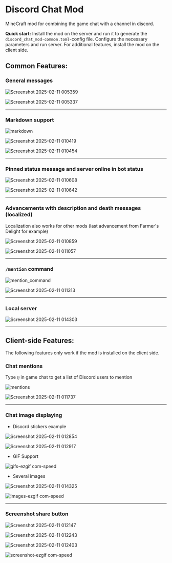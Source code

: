 # Discord Chat Mod

MineCraft mod for combining the game chat with a channel in discord.

**Quick start:** Install the mod on the server and run it to generate the `discord_chat_mod-common.toml`-config file. 
Configure the necessary parameters and run server. For additional features, install the mod on the client side.

## Common Features:

### General messages

![Screenshot 2025-02-11 005359](https://github.com/user-attachments/assets/41d2ef05-8eac-4af2-9e8e-dce7f94f9d67)

![Screenshot 2025-02-11 005337](https://github.com/user-attachments/assets/dc89d6c8-d9ba-4dee-9d92-afe14214b6f6)

---

### Markdown support

![markdown](https://github.com/user-attachments/assets/b6e998e6-90b7-45f6-ae5f-23a4118b8b6e)

![Screenshot 2025-02-11 010419](https://github.com/user-attachments/assets/2738597c-b020-45ab-9cc8-dc0b562b96a5)

![Screenshot 2025-02-11 010454](https://github.com/user-attachments/assets/70f6ed86-8aab-4bff-825a-1340b77a15f4)

---

### Pinned status message and server online in bot status

![Screenshot 2025-02-11 010608](https://github.com/user-attachments/assets/c21362b5-fa33-40dc-86ef-32b274698e0a)

![Screenshot 2025-02-11 010642](https://github.com/user-attachments/assets/0a799918-0522-4031-841c-865b48a6a161)

---

### Advancements with description and death messages (localized)

Localization also works for other mods (last advancement from Farmer's Delight for example)

![Screenshot 2025-02-11 010859](https://github.com/user-attachments/assets/0a7e0754-3d54-4c0d-b566-dba65a5d3588)

![Screenshot 2025-02-11 011057](https://github.com/user-attachments/assets/6b60dcab-9d40-4ff9-b5b4-593569e0a834)

---

### `/mention` command

![mention_command](https://github.com/user-attachments/assets/c9eefdad-e838-48be-95d7-921a2d83f6a1)

![Screenshot 2025-02-11 011313](https://github.com/user-attachments/assets/9bbfbd84-cd6b-4343-b502-8af9989c2331)

---

### Local server

![Screenshot 2025-02-11 014303](https://github.com/user-attachments/assets/5696c2cf-baf1-4b57-bc8e-ab192de2dc7f)


---

## Client-side Features:

The following features only work if the mod is installed on the client side.

### Chat mentions

Type `@` in game chat to get a list of Discord users to mention

![mentions](https://github.com/user-attachments/assets/5c8fcd9d-9a8c-4d3b-9778-494ad952cfd9)

![Screenshot 2025-02-11 011737](https://github.com/user-attachments/assets/8d2c8bc4-d6bd-4bdb-bd7b-0dc40099bdfa)

---

### Chat image displaying

- Disocrd stickers example

![Screenshot 2025-02-11 012854](https://github.com/user-attachments/assets/614ca97a-d132-4139-83a0-df09487ce344)

![Screenshot 2025-02-11 012917](https://github.com/user-attachments/assets/5fd9db85-113a-48e6-b6a1-defe50beaebd)

- GIF Support

![gifs-ezgif com-speed](https://github.com/user-attachments/assets/b95fbb85-910e-4fce-86e9-9da0ef0984f5)

- Several images

![Screenshot 2025-02-11 014325](https://github.com/user-attachments/assets/38aa0f32-d228-4820-93f5-d63854f5139c)

![images-ezgif com-speed](https://github.com/user-attachments/assets/0309898b-e66b-475b-9b8e-4a079aceb38c)


---

### Screenshot share button

![Screenshot 2025-02-11 012147](https://github.com/user-attachments/assets/d6cbe85b-744b-4ce8-ab86-31d2d4622ec9)

![Screenshot 2025-02-11 012243](https://github.com/user-attachments/assets/06ae57e0-cdd6-4a77-bac2-cf583ed5e16e)

![Screenshot 2025-02-11 012403](https://github.com/user-attachments/assets/c8f3c4fd-4c00-4dca-b226-cfdd5260804c)

![screenshot-ezgif com-speed](https://github.com/user-attachments/assets/5b63a459-2bcf-4b3e-bea8-1250d8112033)
